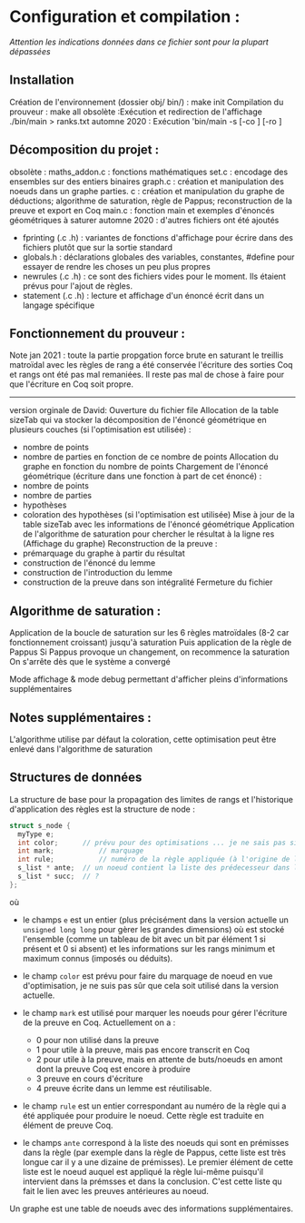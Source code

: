 # Configuration et compilation :

*Attention les indications données dans ce fichier sont pour la plupart dépassées*

## Installation
Création de l'environnement (dossier obj/ bin/) : make init
Compilation du prouveur : make all
obsolète :Exécution et redirection de l'affichage ./bin/main > ranks.txt
automne 2020 : Exécution 'bin/main -s <statement> [-co <coq output>] [-ro <rank output>]

## Décomposition du projet :

obsolète : maths_addon.c : fonctions mathématiques
set.c : encodage des ensembles sur des entiers binaires
graph.c : création et manipulation des noeuds dans un graphe
parties. c : création  et manipulation du graphe de déductions; algorithme de saturation, règle de Pappus; reconstruction de la preuve et export en Coq
main.c : fonction main et exemples d'énoncés géométriques à saturer
automne 2020 : d'autres fichiers ont été ajoutés 
  - fprinting (.c .h) : variantes de fonctions d'affichage pour écrire dans des fichiers plutôt que sur la sortie standard
  - globals.h : déclarations globales des variables, constantes, #define pour essayer de rendre les choses un peu plus propres
  - newrules (.c .h) : ce sont des fichiers vides pour le moment. Ils étaient prévus pour l'ajout de règles.
  - statement (.c .h) : lecture et affichage d'un énoncé écrit dans un langage spécifique

## Fonctionnement du prouveur :
Note jan 2021 : toute la partie propgation force brute en saturant le treillis matroïdal avec les règles de rang a été conservée
       l'écriture des sorties Coq et rangs ont été pas mal remaniées. Il reste pas mal de chose à faire pour que l'écriture en Coq soit propre.



***

version orginale de David:
Ouverture du fichier file
Allocation de la table sizeTab qui va stocker la décomposition de l'énoncé géométrique en plusieurs couches (si l'optimisation est utilisée) :
- nombre de points
- nombre de parties en fonction de ce nombre de points
Allocation du graphe en fonction du nombre de points
Chargement de l'énoncé géométrique (écriture dans une fonction à part de cet énoncé) :
- nombre de points
- nombre de parties
- hypothèses
- coloration des hypothèses (si l'optimisation est utilisée)
Mise à jour de la table sizeTab avec les informations de l'énoncé géométrique
Application de l'algorithme de saturation pour chercher le résultat à la ligne res
(Affichage du graphe)
Reconstruction de la preuve :
- prémarquage du graphe à partir du résultat
- construction de l'énoncé du lemme
- construction de l'introduction du lemme
- construction de la preuve dans son intégralité
Fermeture du fichier

## Algorithme de saturation :

Application de la boucle de saturation sur les 6 règles matroïdales (8-2 car fonctionnement croissant) jusqu'à saturation 
Puis application de la règle de Pappus
Si Pappus provoque un changement, on recommence la saturation
On s'arrête dès que le système a convergé

Mode affichage & mode debug permettant d'afficher pleins d'informations supplémentaires

## Notes supplémentaires :

L'algorithme utilise par défaut la coloration, cette optimisation peut être enlevé dans l'algorithme de saturation

## Structures de données

La structure de base pour la propagation des limites de rangs et l'historique d'application des règles est la structure de node :
  ```c
  struct s_node {
	myType e;
	int color;		// prévu pour des optimisations ... je ne sais pas si c'est utilisé
	int mark;			// marquage
	int rule;			// numéro de la règle appliquée (à l'origine de la création de ce noeud)
	s_list * ante;	// un noeud contient la liste des prédecesseur dans le raisonnement (?)
	s_list * succ;	// ?
};
  ```
  où 
  * le champs `e` est un entier (plus précisément dans la version actuelle un `unsigned long long` pour gèrer les grandes dimensions) où est stocké l'ensemble (comme un tableau de bit avec un bit par élément 1 si présent et 0 si absent) et les informations sur les rangs minimum et maximum connus (imposés ou déduits).
  * le champ `color` est prévu pour faire du marquage de noeud en vue d'optimisation, je ne suis pas sûr que cela soit utilisé dans la version actuelle.
  * le champ `mark` est utilisé pour marquer les noeuds pour gérer l'écriture de la preuve en Coq. Actuellement on a :

    -   0 pour non utilisé dans la preuve
    -   1 pour utile à la preuve, mais pas encore transcrit en Coq
    -   2 pour utile à la preuve, mais en attente de buts/noeuds en amont dont la preuve Coq est encore à produire
    -   3 preuve en cours d'écriture
    -   4 preuve écrite dans un lemme est réutilisable.
 * le champ `rule` est un entier correspondant au numéro de la règle qui a été appliquée pour produire le noeud. Cette règle est traduite en élément de preuve Coq.
 * le champs `ante` correspond à la liste des noeuds qui sont en prémisses dans la règle (par exemple dans la règle de Pappus, cette liste est très longue car il y a une dizaine de prémisses). Le premier élément de cette liste est le noeud auquel est appliqué la règle lui-même puisqu'il intervient dans la prémsses et dans la conclusion. C'est cette liste qu fait le lien avec les preuves antérieures au noeud.

 Un graphe est une table de noeuds avec des informations supplémentaires.